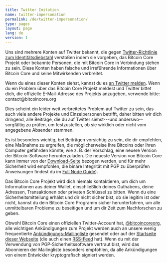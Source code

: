 ```yaml
---
title: Twitter Imitation
name: twitter-impersonation
permalink: /de/twitter-impersonation/
type: pages
layout: page
lang: de
version: 1
---
```

Uns sind mehrere Konten auf Twitter bekannt, die gegen [Twitter-Richtlinie zum Identitätsdiebstahl][]
verstoßen indem sie vorgeben, das Bitcoin Core Projekt oder
bekannte Personen, die mit Bitcoin Core in Verbindung stehen zu sein. Diese Konten
haben falsche und irreführende Informationen über Bitcoin Core und seine Mitwirkenden verbreitet.

Wenn du eines dieser Konten siehst, kannst du es [an Twitter melden][]. Wenn
du ein Problem über das Bitcoin Core Projekt meldest und Twitter
bittet dich, die offizielle E-Mail-Adresse des Projekts anzugeben, verwende bitte:
contact<span style="display:none"></span>@bitcoincore.org

Dies scheint ein leider weit verbreitetes Problem auf Twitter zu sein, das auch viele
andere Projekte und Einzelpersonen betrifft, daher bitten wir dich dringend, alle Beiträge,
die du auf Twitter siehst---und anderswo--sorgfältig zu prüfen, um festzustellen, ob sie
wirklich oder nicht vom angegebene Absender stammen.

Es ist besonders wichtig, bei Beiträgen vorsichtig zu sein, die dir empfehlen, eine Maßnahme
zu ergreifen, die möglicherweise Ihre Bitcoins oder Ihren Computer gefährden könnte,
wie z. B. der Vorschlag, eine neuere Version der Bitcoin-Software herunterzuladen.
Die neueste Version von Bitcoin Core kann immer von der [Download-Seite][] bezogen werden,
und für mehr Sicherheit wird empfohlen, die binäre Integrität mit PGP zu überprüfen 
Anweisungen findest du im [Full Node Guide][]).

Das Bitcoin Core Projekt wird dich niemals kontaktieren, um dich um 
Informationen aus deiner Wallet, einschließlich deines Guthabens, deine Adressen,
Transaktionen oder privaten Schlüssel zu bitten. Wenn du eine Sicherheitsmitteilung erhälst und dir
nicht sicher bist, ob sie legitim ist oder nicht, kannst du dein Bitcoin Core Programm sicher
herunterfahren, um alle unmittelbaren Probleme zu beseitigen und um dir Zeit zum Nachforschen zu geben.

Obwohl Bitcoin Core einen offiziellen Twitter-Account hat,
[@bitcoincoreorg][], alle wichtigen Ankündigungen zum Projekt werden auch an unsere 
wenig frequentierte [Ankündigungs-Mailingliste][] gesendet oder auf der [Startseite dieser Webseite][] 
(die auch einen [RSS-Feed][] hat). Wenn du mit der 
Verwendung von PGP-Sicherheitssoftware vertraut bist, wird das Abonnieren der 
Mailingliste besonders empfohlen, da alle Ankündigungen von einem Entwickler 
kryptografisch signiert werden.

[Twitter-Richtlinie zum Identitätsdiebstahl]: https://support.twitter.com/articles/18366#
[an Twitter melden]: https://support.twitter.com/forms/impersonation
[@bitcoincoreorg]: https://twitter.com/bitcoincoreorg
[Ankündigungs-Mailingliste]: /de/list/announcements/join/
[Startseite dieser Webseite]: /de/
[RSS-Feed]: /de/rss.xml
[Download-Seite]: /de/download
[Full Node Guide]: https://bitcoin.org/en/full-node
